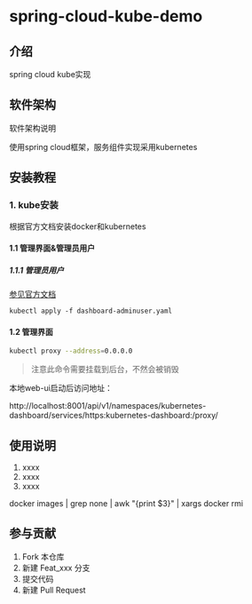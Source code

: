 spring-cloud-kube-demo
============================

## 介绍

spring cloud kube实现

## 软件架构

软件架构说明

使用spring cloud框架，服务组件实现采用kubernetes


## 安装教程

### 1. kube安装 

根据官方文档安装docker和kubernetes

#### 1.1 管理界面&管理员用户

##### 1.1.1 管理员用户

[参见官方文档](https://kubernetes.io/docs/tasks/access-application-cluster/web-ui-dashboard/)

```kubernetes
kubectl apply -f dashboard-adminuser.yaml
```

#### 1.2 管理界面

```bash
kubectl proxy --address=0.0.0.0
```

> 注意此命令需要挂载到后台，不然会被销毁

本地web-ui启动后访问地址：

http://localhost:8001/api/v1/namespaces/kubernetes-dashboard/services/https:kubernetes-dashboard:/proxy/





## 使用说明

1. xxxx
2. xxxx
3. xxxx

docker images | grep none | awk "{print $3}" | xargs docker rmi

## 参与贡献

1. Fork 本仓库
2. 新建 Feat_xxx 分支
3. 提交代码
4. 新建 Pull Request